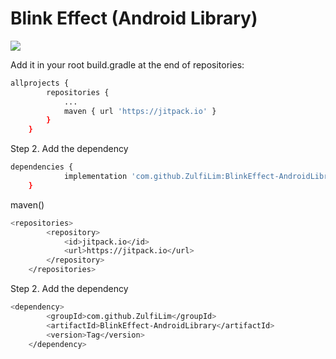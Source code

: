 # Blink Effect (Android Library)

[![](https://jitpack.io/v/ZulfiLim/BlinkEffect-AndroidLibrary.svg)](https://jitpack.io/#ZulfiLim/BlinkEffect-AndroidLibrary)

Add it in your root build.gradle at the end of repositories:
```bash
allprojects {
		repositories {
			...
			maven { url 'https://jitpack.io' }
		}
	}
```
Step 2. Add the dependency
```bash
dependencies {
	        implementation 'com.github.ZulfiLim:BlinkEffect-AndroidLibrary:master-SNAPSHOT'
	}
```
maven()
```bash
<repositories>
		<repository>
		    <id>jitpack.io</id>
		    <url>https://jitpack.io</url>
		</repository>
	</repositories>
```
Step 2. Add the dependency
```bash
<dependency>
	    <groupId>com.github.ZulfiLim</groupId>
	    <artifactId>BlinkEffect-AndroidLibrary</artifactId>
	    <version>Tag</version>
	</dependency>
```
